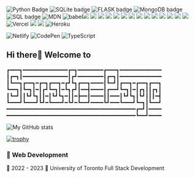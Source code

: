 <img src="https://img.shields.io/badge/Python-white?style=for-the-badge&logo=python" alt="Python Badge"> <img src="https://img.shields.io/badge/Sqlite-pink?style=for-the-badge&logo=sqlite" alt="SQLite badge"> 
<img src="https://img.shields.io/badge/flask-lemon?style=for-the-badge&logo=flask" alt="FLASK badge">
<img src="https://img.shields.io/badge/MongoDB-4EA94B?style=for-the-badge&logo=mongodb&logoColor=white" alt="MongoDB badge"> <img src="https://img.shields.io/badge/MySQL-005C84?style=for-the-badge&logo=mysql&logoColor=white" alt="SQL badge"> <img src="https://img.shields.io/badge/MDN_Web_Docs-black?style=for-the-badge&logo=mdnwebdocs&logoColor=white" alt="MDN"> <img src="https://img.shields.io/badge/Babel-F9DC3E?style=for-the-badge&logo=babel&logoColor=white" alt="babel"><img src="https://img.shields.io/badge/Bootstrap-563D7C?style=for-the-badge&logo=bootstrap&logoColor=white"> <img src="https://img.shields.io/badge/Bulma-00D1B2?style=for-the-badge&logo=Bulma&logoColor=white"> <img src="https://img.shields.io/badge/Chakra--UI-319795?style=for-the-badge&logo=chakra-ui&logoColor=white"> <img src="https://img.shields.io/badge/Express.js-000000?style=for-the-badge&logo=express&logoColor=white"> <img src="https://img.shields.io/badge/GraphQl-E10098?style=for-the-badge&logo=graphql&logoColor=white"> <img src="https://img.shields.io/badge/Express.js-000000?style=for-the-badge&logo=express&logoColor=white"> <img src="https://img.shields.io/badge/Font_Awesome-339AF0?style=for-the-badge&logo=fontawesome&logoColor=white"> <img src="https://img.shields.io/badge/Handlebars.js-f0772b?style=for-the-badge&logo=handlebarsdotjs&logoColor=black"> <img src="https://img.shields.io/badge/jQuery-0769AD?style=for-the-badge&logo=jquery&logoColor=white"> <img src="https://img.shields.io/badge/Node.js-339933?style=for-the-badge&logo=nodedotjs&logoColor=white"> <img src="https://img.shields.io/badge/React-20232A?style=for-the-badge&logo=react&logoColor=61DAFB"> <img src="https://img.shields.io/badge/Tailwind_CSS-38B2AC?style=for-the-badge&logo=tailwind-css&logoColor=white"> <img src="https://img.shields.io/badge/Webpack-8DD6F9?style=for-the-badge&logo=Webpack&logoColor=white"> <img src="https://img.shields.io/badge/Stripe-626CD9?style=for-the-badge&logo=Stripe&logoColor=white"> 
	![Vercel](https://img.shields.io/badge/vercel-%23000000.svg?style=for-the-badge&logo=vercel&logoColor=white)
<img src="https://img.shields.io/badge/Discord-5865F2?style=for-the-badge&logo=discord&logoColor=white"> <img src="https://img.shields.io/badge/Slack-4A154B?style=for-the-badge&logo=slack&logoColor=white"> 	![Heroku](https://img.shields.io/badge/heroku-%23430098.svg?style=for-the-badge&logo=heroku&logoColor=white)

![Netlify](https://img.shields.io/badge/netlify-%23000000.svg?style=for-the-badge&logo=netlify&logoColor=#00C7B7)
![CodePen](https://img.shields.io/badge/CodePen-white?style=for-the-badge&logo=codepen&logoColor=black)
![TypeScript](https://img.shields.io/badge/typescript-%23007ACC.svg?style=for-the-badge&logo=typescript&logoColor=white)





## Hi there👋 Welcome to 

┏━━━┓━━━━━━━━━━━━━━┏━┓━━━━━━━━┏━━━┓━━━━━━━━━━━━━
┃┏━┓┃━━━━━━━━━━━━━━┃┏┛━━━━━━━━┃┏━┓┃━━━━━━━━━━━━━
┃┗━━┓┏━━┓━┏━┓┏━━┓━┏┛┗┓┏━━┓━━━━┃┗━┛┃┏━━┓━┏━━┓┏━━┓
┗━━┓┃┗━┓┃━┃┏┛┗━┓┃━┗┓┏┛┃━━┫━━━━┃┏━━┛┗━┓┃━┃┏┓┃┃┏┓┃
┃┗━┛┃┃┗┛┗┓┃┃━┃┗┛┗┓━┃┃━┣━━┃━━━━┃┃━━━┃┗┛┗┓┃┗┛┃┃┃━┫
┗━━━┛┗━━━┛┗┛━┗━━━┛━┗┛━┗━━┛━━━━┗┛━━━┗━━━┛┗━┓┃┗━━┛
━━━━━━━━━━━━━━━━━━━━━━━━━━━━━━━━━━━━━━━━┏━┛┃━━━━
━━━━━━━━━━━━━━━━━━━━━━━━━━━━━━━━━━━━━━━━┗━━┛━━━━

![My GitHub stats](https://github-readme-stats.vercel.app/api?username=sophack&show_icons=true&theme=radical)


[![trophy](https://github-profile-trophy.vercel.app/?username=sophack&theme=onedark)](https://github.com/ryo-ma/github-profile-trophy)



### 📖 Web Development
📆 2022 - 2023
📍 University of Toronto Full Stack Development 

